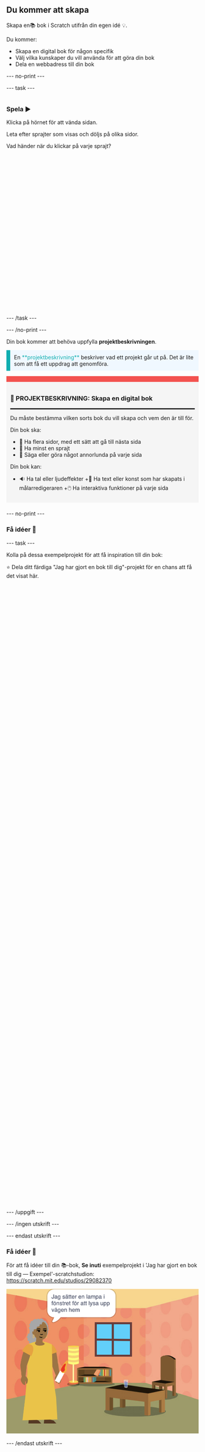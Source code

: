 ## Du kommer att skapa

Skapa en📚 bok i Scratch utifrån din egen idé 💡.

Du kommer:

+ Skapa en digital bok för någon specifik
+ Välj vilka kunskaper du vill använda för att göra din bok
+ Dela en webbadress till din bok

--- no-print ---

--- task ---

<div style="display: flex; flex-wrap: wrap">
<div style="flex-basis: 200px; flex-grow: 1">

### Spela ▶️ 

Klicka på hörnet för att vända sidan.

Leta efter sprajter som visas och döljs på olika sidor.
  
Vad händer när du klickar på varje sprajt?

</div>
<div>
<div class="scratch-preview" style="margin-left: 15px;">
  <iframe allowtransparency="true" width="485" height="402" src="" frameborder="0"></iframe>
</div>

</div>
</div>

--- /task ---

--- /no-print ---

Din bok kommer att behöva uppfylla **projektbeskrivningen**.

<p style="border-left: solid; border-width:10px; border-color: #0faeb0; background-color: aliceblue; padding: 10px;">
En <span style="color: #0faeb0">**projektbeskrivning**</span> beskriver vad ett projekt går ut på. Det är lite som att få ett uppdrag att genomföra.
</p>

<div style="border-top: 15px solid #f3524f; background-color: whitesmoke; margin-bottom: 20px; padding: 10px;">

### 🎯 PROJEKTBESKRIVNING: Skapa en **digital bok**
<hr style="border-top: 2px solid black;">

Du måste bestämma vilken sorts bok du vill skapa och vem den är till för. 

Din bok ska:
+ 📃 Ha flera sidor, med ett sätt att gå till nästa sida
+ 🐢 Ha minst en sprajt
+ 💬 Säga eller göra något annorlunda på varje sida

Din bok kan:
+ 🔉 Ha tal eller ljudeffekter 
+🎨 Ha text eller konst som har skapats i målarredigeraren
+🖱️ Ha interaktiva funktioner på varje sida
</div>

--- no-print ---

### Få idéer 💭

--- task ---

Kolla på dessa exempelprojekt för att få inspiration till din bok:

⭐ Dela ditt färdiga "Jag har gjort en bok till dig"-projekt för en chans att få det visat här.
<div class="scratch-preview" style="margin-left: 15px;">
  <iframe allowtransparency="true" width="485" height="402" src="" frameborder="0"></iframe>
</div>
<div class="scratch-preview" style="margin-left: 15px;">
  <iframe allowtransparency="true" width="485" height="402" src="" frameborder="0"></iframe>
</div>
<div class="scratch-preview" style="margin-left: 15px;">
  <iframe allowtransparency="true" width="485" height="402" src="" frameborder="0"></iframe>
</div>
<div class="scratch-preview" style="margin-left: 15px;">
  <iframe allowtransparency="true" width="485" height="402" src="" frameborder="0"></iframe>
</div>

--- /uppgift ---

--- /ingen utskrift ---

--- endast utskrift ---

### Få idéer 💭

För att få idéer till din 📚-bok, **Se inuti** exempelprojekt i 'Jag har gjort en bok till dig — Exempel'-scratchstudion: https://scratch.mit.edu/studios/29082370

![Projektet 'Lys upp vägen hem'.](images/showcase_static.png)

--- /endast utskrift ---



